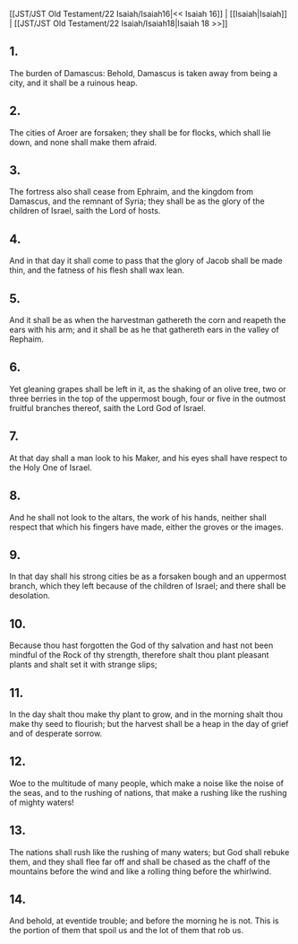 [[JST/JST Old Testament/22 Isaiah/Isaiah16|<< Isaiah 16]] | [[Isaiah|Isaiah]] | [[JST/JST Old Testament/22 Isaiah/Isaiah18|Isaiah 18 >>]]
## 1.
The burden of Damascus: Behold, Damascus is taken away from being a city, and it shall be a ruinous heap.
## 2.
The cities of Aroer are forsaken; they shall be for flocks, which shall lie down, and none shall make them afraid.
## 3.
The fortress also shall cease from Ephraim, and the kingdom from Damascus, and the remnant of Syria; they shall be as the glory of the children of Israel, saith the Lord of hosts.
## 4.
And in that day it shall come to pass that the glory of Jacob shall be made thin, and the fatness of his flesh shall wax lean.
## 5.
And it shall be as when the harvestman gathereth the corn and reapeth the ears with his arm; and it shall be as he that gathereth ears in the valley of Rephaim.
## 6.
Yet gleaning grapes shall be left in it, as the shaking of an olive tree, two or three berries in the top of the uppermost bough, four or five in the outmost fruitful branches thereof, saith the Lord God of Israel.
## 7.
At that day shall a man look to his Maker, and his eyes shall have respect to the Holy One of Israel.
## 8.
And he shall not look to the altars, the work of his hands, neither shall respect that which his fingers have made, either the groves or the images.
## 9.
In that day shall his strong cities be as a forsaken bough and an uppermost branch, which they left because of the children of Israel; and there shall be desolation.
## 10.
Because thou hast forgotten the God of thy salvation and hast not been mindful of the Rock of thy strength, therefore shalt thou plant pleasant plants and shalt set it with strange slips;
## 11.
In the day shalt thou make thy plant to grow, and in the morning shalt thou make thy seed to flourish; but the harvest shall be a heap in the day of grief and of desperate sorrow.
## 12.
Woe to the multitude of many people, which make a noise like the noise of the seas, and to the rushing of nations, that make a rushing like the rushing of mighty waters!
## 13.
The nations shall rush like the rushing of many waters; but God shall rebuke them, and they shall flee far off and shall be chased as the chaff of the mountains before the wind and like a rolling thing before the whirlwind.
## 14.
And behold, at eventide trouble; and before the morning he is not. This is the portion of them that spoil us and the lot of them that rob us.

